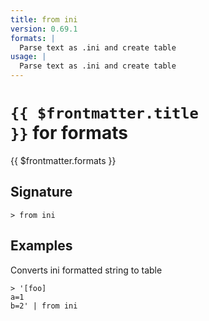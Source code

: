 ```yaml
---
title: from ini
version: 0.69.1
formats: |
  Parse text as .ini and create table
usage: |
  Parse text as .ini and create table
---
```


# <code>{{ $frontmatter.title }}</code> for formats

<div style='white-space: pre-wrap;margin-top: 10px'>{{ $frontmatter.formats }}</div>

## Signature

```> from ini ```

## Examples

Converts ini formatted string to table
```shell
> '[foo]
a=1
b=2' | from ini
```
